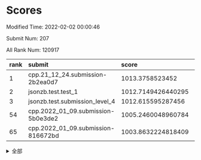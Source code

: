 # Scores

Modified Time: 2022-02-02 00:00:46

Submit Num: 207

All Rank Num: 120917

| rank |               submit               |       score        |       sigma        | pk_num |
| :--- | :--------------------------------- | :----------------- | :----------------- | :----- |
| 1    | cpp.21_12_24.submission-2b2ea0d7   | 1013.3758523452    | 0.8028079880048327 | 2335   |
| 2    | jsonzb.test.test_1                 | 1012.7149426440295 | 0.80690712242378   | 2338   |
| 3    | jsonzb.test.submission_level_4     | 1012.615595287456  | 0.8163909664967751 | 2336   |
| 54   | cpp.2022_01_09.submission-5b0e3de2 | 1005.2460048960784 | 0.7051747588704129 | 2337   |
| 65   | cpp.2022_01_09.submission-816672bd | 1003.8632224818409 | 0.7314419119865515 | 2334   |


<details>
<summary>全部</summary>

| rank |                 submit                 |       score        |       sigma        | pk_num |
| :--- | :------------------------------------- | :----------------- | :----------------- | :----- |
| 1    | cpp.21_12_24.submission-2b2ea0d7       | 1013.3758523452    | 0.8028079880048327 | 2335   |
| 2    | jsonzb.test.test_1                     | 1012.7149426440295 | 0.80690712242378   | 2338   |
| 3    | jsonzb.test.submission_level_4         | 1012.615595287456  | 0.8163909664967751 | 2336   |
| 4    | gobigger.level_3.submission_level_3_25 | 1012.0973316112508 | 0.8085533218847497 | 2334   |
| 5    | gobigger.level_3.submission_level_3_17 | 1011.9800317455106 | 0.7823721980769712 | 2336   |
| 6    | gobigger.level_3.submission_level_3_18 | 1011.8519185496258 | 0.784821437809506  | 2337   |
| 7    | gobigger.level_3.submission_level_3_44 | 1011.8108461948879 | 0.7890129071378686 | 2335   |
| 8    | gobigger.level_3.submission_level_3_36 | 1011.3967575928345 | 0.7839800061430775 | 2333   |
| 9    | gobigger.level_3.submission_level_3_49 | 1011.2850703956134 | 0.7679484410307035 | 2339   |
| 10   | gobigger.level_3.submission_level_3_13 | 1011.1478847271826 | 0.7724567966723609 | 2335   |
| 11   | gobigger.level_3.submission_level_3_40 | 1011.1151753760114 | 0.7619919903989505 | 2339   |
| 12   | gobigger.level_3.submission_level_3_26 | 1010.7989252578192 | 0.7479435330904035 | 2339   |
| 13   | gobigger.level_3.submission_level_3_48 | 1010.7680795272456 | 0.7822515751560574 | 2336   |
| 14   | gobigger.level_3.submission_level_3_12 | 1010.6218101468046 | 0.7392298047207245 | 2337   |
| 15   | gobigger.level_3.submission_level_3_32 | 1010.554346596645  | 0.77566910600479   | 2332   |
| 16   | gobigger.level_3.submission_level_3_24 | 1010.5153043478036 | 0.7758630114805593 | 2333   |
| 17   | gobigger.level_3.submission_level_3_16 | 1010.4900154787231 | 0.7431783838939275 | 2335   |
| 18   | gobigger.level_3.submission_level_3_2  | 1010.4751005216918 | 0.7762401031595071 | 2334   |
| 19   | gobigger.level_3.submission_level_3_23 | 1010.3517048929865 | 0.7655061472250957 | 2341   |
| 20   | gobigger.level_3.submission_level_3_31 | 1010.2735543576562 | 0.7524037310225791 | 2342   |
| 21   | gobigger.level_3.submission_level_3_43 | 1010.2371194791635 | 0.7736703656291734 | 2337   |
| 22   | gobigger.level_3.submission_level_3_39 | 1010.1783664002527 | 0.7587109608907178 | 2340   |
| 23   | gobigger.level_3.submission_level_3_7  | 1010.1576082530191 | 0.7780775121588231 | 2340   |
| 24   | gobigger.level_3.submission_level_3_37 | 1010.1379191104638 | 0.7593192080825636 | 2335   |
| 25   | gobigger.level_3.submission_level_3_14 | 1009.9731386195244 | 0.7552153843143095 | 2338   |
| 26   | gobigger.level_3.submission_level_3_45 | 1009.962103216105  | 0.7627915667922873 | 2332   |
| 27   | gobigger.level_3.submission_level_3_19 | 1009.7828074722576 | 0.7675008248698799 | 2335   |
| 28   | gobigger.level_3.submission_level_3_10 | 1009.7822433819612 | 0.7555843976589773 | 2338   |
| 29   | gobigger.level_3.submission_level_3_15 | 1009.6918366895814 | 0.7643061780553243 | 2337   |
| 30   | gobigger.level_3.submission_level_3_33 | 1009.6523880143916 | 0.7340227211918899 | 2327   |
| 31   | gobigger.level_3.submission_level_3_5  | 1009.6214829831465 | 0.7796276250593654 | 2337   |
| 32   | gobigger.level_3.submission_level_3_11 | 1009.6123629212296 | 0.752987212122784  | 2338   |
| 33   | gobigger.level_3.submission_level_3_46 | 1009.5988051102174 | 0.7719849285329962 | 2334   |
| 34   | gobigger.level_3.submission_level_3_9  | 1009.499389898452  | 0.7710873776557188 | 2340   |
| 35   | gobigger.level_3.submission_level_3_41 | 1009.3864392319805 | 0.7378560870918016 | 2342   |
| 36   | gobigger.level_3.submission_level_3_27 | 1009.3460766888567 | 0.7407814324601552 | 2336   |
| 37   | gobigger.level_3.submission_level_3_28 | 1009.2214503773483 | 0.7357642635000753 | 2335   |
| 38   | gobigger.level_3.submission_level_3_21 | 1009.2117224136649 | 0.7562479505629294 | 2333   |
| 39   | gobigger.level_3.submission_level_3_0  | 1009.1535170085767 | 0.7412620650538985 | 2338   |
| 40   | gobigger.level_3.submission_level_3_8  | 1009.1463517657181 | 0.761552580306699  | 2338   |
| 41   | gobigger.level_3.submission_level_3_42 | 1009.0907921833136 | 0.7452895688043323 | 2340   |
| 42   | gobigger.level_3.submission_level_3_22 | 1009.0430782020549 | 0.7445137911706949 | 2339   |
| 43   | gobigger.level_3.submission_level_3_38 | 1009.0095920695749 | 0.7669639880123509 | 2339   |
| 44   | gobigger.level_3.submission_level_3_29 | 1008.9197811758156 | 0.7374394238573114 | 2338   |
| 45   | gobigger.level_3.submission_level_3_4  | 1008.9187958572907 | 0.737643116105149  | 2339   |
| 46   | gobigger.level_3.submission_level_3_20 | 1008.8845352078936 | 0.7520031350142776 | 2341   |
| 47   | gobigger.level_3.submission_level_3_30 | 1008.834100470368  | 0.7307895864098429 | 2337   |
| 48   | gobigger.level_3.submission_level_3_3  | 1008.777252872973  | 0.7444679882669116 | 2340   |
| 49   | gobigger.level_3.submission_level_3_1  | 1008.7752715686263 | 0.7553633104354914 | 2340   |
| 50   | gobigger.level_3.submission_level_3_34 | 1008.6886575614504 | 0.7334948551137637 | 2338   |
| 51   | gobigger.level_3.submission_level_3_47 | 1008.6760065051064 | 0.7402572277046678 | 2342   |
| 52   | gobigger.level_3.submission_level_3_6  | 1008.6253047669229 | 0.745593579961089  | 2338   |
| 53   | gobigger.level_3.submission_level_3_35 | 1008.3135118483622 | 0.7549623403100124 | 2341   |
| 54   | cpp.2022_01_09.submission-5b0e3de2     | 1005.2460048960784 | 0.7051747588704129 | 2337   |
| 55   | gobigger.level_1.submission_level_1_40 | 1004.4046694039102 | 0.7337700583958563 | 2332   |
| 56   | gobigger.level_1.submission_level_1_18 | 1004.3689262840173 | 0.7156376508136439 | 2335   |
| 57   | gobigger.level_1.submission_level_1_30 | 1004.3410828377704 | 0.7233536112868071 | 2339   |
| 58   | gobigger.level_1.submission_level_1_21 | 1004.2712165558373 | 0.7247255426948571 | 2338   |
| 59   | gobigger.level_1.submission_level_1_2  | 1004.1798818749925 | 0.7194063335739582 | 2334   |
| 60   | gobigger.level_1.submission_level_1_47 | 1004.1552656385309 | 0.7143868570992746 | 2336   |
| 61   | gobigger.level_1.submission_level_1_27 | 1004.146707428231  | 0.7209005605096693 | 2342   |
| 62   | gobigger.level_1.submission_level_1_10 | 1004.0255056784753 | 0.7167860455738944 | 2334   |
| 63   | gobigger.level_1.submission_level_1_44 | 1004.0129565709469 | 0.7103078924874865 | 2333   |
| 64   | gobigger.level_1.submission_level_1_1  | 1003.8738913193225 | 0.7227553876896922 | 2340   |
| 65   | cpp.2022_01_09.submission-816672bd     | 1003.8632224818409 | 0.7314419119865515 | 2334   |
| 66   | gobigger.level_1.submission_level_1_46 | 1003.797053315754  | 0.707616864103945  | 2343   |
| 67   | gobigger.level_1.submission_level_1_38 | 1003.6942696806537 | 0.7157484331473501 | 2338   |
| 68   | gobigger.level_1.submission_level_1_43 | 1003.6893910300248 | 0.7135694159067955 | 2336   |
| 69   | gobigger.level_1.submission_level_1_5  | 1003.6637709599028 | 0.7148987532342188 | 2334   |
| 70   | gobigger.level_1.submission_level_1_36 | 1003.6521603023656 | 0.7169110809843738 | 2337   |
| 71   | gobigger.level_1.submission_level_1_34 | 1003.5834441942325 | 0.726316921851363  | 2335   |
| 72   | gobigger.level_1.submission_level_1_32 | 1003.5759163451456 | 0.7128146071051005 | 2337   |
| 73   | gobigger.level_1.submission_level_1_23 | 1003.5621327359223 | 0.7130401710562916 | 2338   |
| 74   | gobigger.level_1.submission_level_1_12 | 1003.4993352143536 | 0.7145553531979324 | 2342   |
| 75   | gobigger.level_1.submission_level_1_41 | 1003.4954341747558 | 0.7251257465742432 | 2339   |
| 76   | gobigger.level_1.submission_level_1_24 | 1003.4238851132709 | 0.7207109410452927 | 2342   |
| 77   | gobigger.level_1.submission_level_1_16 | 1003.4092822280097 | 0.7214778463026081 | 2333   |
| 78   | gobigger.level_1.submission_level_1_26 | 1003.3843629883311 | 0.7207606772047696 | 2337   |
| 79   | gobigger.level_1.submission_level_1_25 | 1003.3711412118657 | 0.7209874054412759 | 2339   |
| 80   | gobigger.level_1.submission_level_1_13 | 1003.3276574470839 | 0.7124430916966489 | 2333   |
| 81   | gobigger.level_1.submission_level_1_37 | 1003.3048753601419 | 0.7086022039017672 | 2336   |
| 82   | gobigger.level_1.submission_level_1_22 | 1003.2867108806079 | 0.7269334394856988 | 2337   |
| 83   | gobigger.level_1.submission_level_1_3  | 1003.1424683019835 | 0.7131639971745497 | 2336   |
| 84   | gobigger.level_1.submission_level_1_4  | 1003.0978156348126 | 0.7123751196089255 | 2337   |
| 85   | gobigger.level_1.submission_level_1_6  | 1003.0760281784129 | 0.7108984429107039 | 2337   |
| 86   | gobigger.level_1.submission_level_1_45 | 1003.0715307971354 | 0.7091165935300403 | 2336   |
| 87   | gobigger.level_1.submission_level_1_29 | 1003.0218138620245 | 0.7139978373184303 | 2334   |
| 88   | gobigger.level_1.submission_level_1_39 | 1003.0118275455214 | 0.7255178370488119 | 2335   |
| 89   | gobigger.level_1.submission_level_1_48 | 1002.961142543981  | 0.7271956416194284 | 2342   |
| 90   | gobigger.level_1.submission_level_1_11 | 1002.9160336167755 | 0.7052434281009394 | 2333   |
| 91   | gobigger.level_1.submission_level_1_14 | 1002.8843958889028 | 0.7299917935234879 | 2339   |
| 92   | gobigger.level_1.submission_level_1_42 | 1002.8744174176585 | 0.7158055337041271 | 2339   |
| 93   | gobigger.level_1.submission_level_1_9  | 1002.8064239338318 | 0.7101389774400851 | 2335   |
| 94   | gobigger.level_1.submission_level_1_35 | 1002.8039784969003 | 0.7187916906541608 | 2330   |
| 95   | gobigger.level_1.submission_level_1_31 | 1002.7748477725397 | 0.7156403260789902 | 2338   |
| 96   | gobigger.level_1.submission_level_1_49 | 1002.6789933321598 | 0.7081730901942358 | 2338   |
| 97   | gobigger.level_1.submission_level_1_19 | 1002.5664063104259 | 0.7146718852941663 | 2336   |
| 98   | gobigger.level_1.submission_level_1_15 | 1002.5205393735475 | 0.721989651050247  | 2336   |
| 99   | gobigger.level_1.submission_level_1_0  | 1002.4806264194433 | 0.7047106529819129 | 2342   |
| 100  | gobigger.level_1.submission_level_1_20 | 1002.4756453761785 | 0.7146109934047444 | 2338   |
| 101  | gobigger.level_1.submission_level_1_8  | 1002.4510994486853 | 0.7029725680509643 | 2339   |
| 102  | gobigger.level_1.submission_level_1_33 | 1002.3662467860869 | 0.7150819128851155 | 2335   |
| 103  | gobigger.level_1.submission_level_1_28 | 1002.2693762616742 | 0.7151515836198592 | 2340   |
| 104  | gobigger.level_1.submission_level_1_7  | 1002.2460234374823 | 0.7162991129504995 | 2336   |
| 105  | gobigger.level_1.submission_level_1_17 | 1002.2089717613719 | 0.7138386137754034 | 2341   |
| 106  | gobigger.random.submission_random_32   | 997.6536904948623  | 0.7081959652817147 | 2336   |
| 107  | gobigger.random.submission_random_14   | 997.2743327803806  | 0.7072223897351219 | 2338   |
| 108  | gobigger.random.submission_random_36   | 997.2061312171267  | 0.6970883240625211 | 2335   |
| 109  | gobigger.random.submission_random_49   | 996.9627663734706  | 0.7123579646484957 | 2337   |
| 110  | gobigger.random.submission_random_24   | 996.8989021092032  | 0.6990905838990867 | 2333   |
| 111  | gobigger.random.submission_random_46   | 996.8024635390597  | 0.7149328865736495 | 2332   |
| 112  | gobigger.random.submission_random_26   | 996.6238347938579  | 0.7029075991623203 | 2339   |
| 113  | gobigger.random.submission_random_43   | 996.5856689999232  | 0.6973465881607498 | 2338   |
| 114  | gobigger.random.submission_random_4    | 996.5796809057535  | 0.7060603569160759 | 2336   |
| 115  | gobigger.random.submission_random_1    | 996.5764466265429  | 0.7052824195225276 | 2336   |
| 116  | gobigger.random.submission_random_7    | 996.5130228961971  | 0.7077410017875543 | 2335   |
| 117  | gobigger.random.submission_random_40   | 996.4390389421117  | 0.7170796803702363 | 2336   |
| 118  | gobigger.random.submission_random_33   | 996.4171729345442  | 0.709540043422893  | 2337   |
| 119  | gobigger.random.submission_random_42   | 996.4088213234786  | 0.7130842510722163 | 2341   |
| 120  | gobigger.random.submission_random_18   | 996.3282713045736  | 0.7043203752815983 | 2334   |
| 121  | gobigger.random.submission_random_0    | 996.2643359901201  | 0.6983230271493109 | 2335   |
| 122  | gobigger.random.submission_random_20   | 996.2632529191962  | 0.7129681239293119 | 2334   |
| 123  | gobigger.random.submission_random_5    | 996.2240869426491  | 0.7188485515646165 | 2332   |
| 124  | gobigger.random.submission_random_37   | 996.1985642898583  | 0.7160303425436996 | 2333   |
| 125  | gobigger.random.submission_random_23   | 996.1818743365138  | 0.7166568810596823 | 2339   |
| 126  | gobigger.random.submission_random_10   | 996.1408059871997  | 0.7158993281362386 | 2334   |
| 127  | gobigger.random.submission_random_47   | 996.0235354396601  | 0.69882961230336   | 2334   |
| 128  | gobigger.random.submission_random_44   | 995.9607112882403  | 0.7200340182155365 | 2339   |
| 129  | gobigger.random.submission_random_34   | 995.8989383206468  | 0.7112665299593972 | 2334   |
| 130  | gobigger.random.submission_random_19   | 995.8923411871006  | 0.7080829825604138 | 2334   |
| 131  | gobigger.random.submission_random_27   | 995.8024533691657  | 0.7050957272688307 | 2338   |
| 132  | gobigger.random.submission_random_11   | 995.8005571661763  | 0.6998848833139711 | 2337   |
| 133  | gobigger.random.submission_random_12   | 995.7984981387135  | 0.7060974542899894 | 2337   |
| 134  | gobigger.random.submission_random_28   | 995.7822074087585  | 0.7106109189246216 | 2332   |
| 135  | gobigger.random.submission_random_17   | 995.6852559182508  | 0.7302519058882401 | 2338   |
| 136  | gobigger.random.submission_random_39   | 995.6313977545835  | 0.7012903880614676 | 2333   |
| 137  | gobigger.random.submission_random_2    | 995.4573031826325  | 0.728513154893478  | 2340   |
| 138  | gobigger.random.submission_random_15   | 995.3304979555153  | 0.72537903820864   | 2334   |
| 139  | gobigger.random.submission_random_8    | 995.3183030701396  | 0.7172636053899014 | 2337   |
| 140  | gobigger.random.submission_random_48   | 995.2746942005946  | 0.7175177870512549 | 2330   |
| 141  | gobigger.random.submission_random_29   | 995.2622978145123  | 0.7162133992888177 | 2335   |
| 142  | gobigger.random.submission_random_41   | 995.2230873991396  | 0.7137969637298973 | 2337   |
| 143  | gobigger.random.submission_random_6    | 995.1607649907404  | 0.7197586201637806 | 2335   |
| 144  | gobigger.random.submission_random_25   | 995.1369780700497  | 0.7049308434449134 | 2337   |
| 145  | gobigger.random.submission_random_31   | 995.1111416833776  | 0.7148779605584076 | 2333   |
| 146  | gobigger.random.submission_random_45   | 995.0743861446389  | 0.7239199667771231 | 2336   |
| 147  | gobigger.random.submission_random_22   | 995.066974739824   | 0.7272660812394832 | 2335   |
| 148  | gobigger.random.submission_random_16   | 995.0542576003888  | 0.7139086903707972 | 2334   |
| 149  | gobigger.random.submission_random_35   | 994.9576747653834  | 0.7171811401584411 | 2338   |
| 150  | gobigger.random.submission_random_3    | 994.9407143297007  | 0.7252692375884979 | 2342   |
| 151  | gobigger.random.submission_random_38   | 994.8992891696696  | 0.714409520417245  | 2335   |
| 152  | gobigger.random.submission_random_13   | 994.8589283265221  | 0.7172870878924106 | 2339   |
| 153  | gobigger.random.submission_random_9    | 994.8261289599496  | 0.7256578167277108 | 2334   |
| 154  | gobigger.random.submission_random_21   | 994.4363157353766  | 0.7032047034574499 | 2336   |
| 155  | gobigger.random.submission_random_30   | 994.2143977515664  | 0.7472104982441462 | 2338   |
| 156  | gobigger.level_2.submission_level_2_49 | 993.9080663334109  | 0.7280270645483564 | 2337   |
| 157  | gobigger.level_2.submission_level_2_25 | 993.8549121972801  | 0.7277425854226816 | 2337   |
| 158  | gobigger.level_2.submission_level_2_1  | 993.7432075393157  | 0.7277238343851797 | 2334   |
| 159  | gobigger.level_2.submission_level_2_27 | 993.6325759348332  | 0.7409232423267441 | 2338   |
| 160  | gobigger.level_2.submission_level_2_33 | 993.425877392092   | 0.7257462492373196 | 2335   |
| 161  | gobigger.level_2.submission_level_2_6  | 993.263570802255   | 0.744987549472372  | 2338   |
| 162  | gobigger.level_2.submission_level_2_2  | 993.2583868618977  | 0.7288369250781057 | 2335   |
| 163  | gobigger.level_2.submission_level_2_23 | 993.2561432547228  | 0.7222064226948167 | 2334   |
| 164  | gobigger.level_2.submission_level_2_34 | 993.0873888982867  | 0.7409966848326967 | 2340   |
| 165  | gobigger.level_2.submission_level_2_17 | 993.0388734849038  | 0.7298250041004244 | 2332   |
| 166  | gobigger.level_2.submission_level_2_39 | 992.9727589250065  | 0.7356850125357167 | 2340   |
| 167  | gobigger.level_2.submission_level_2_30 | 992.7296618055018  | 0.748327718783358  | 2338   |
| 168  | gobigger.level_2.submission_level_2_36 | 992.6058968126557  | 0.7443460736598566 | 2337   |
| 169  | gobigger.level_2.submission_level_2_41 | 992.5720767455574  | 0.7356327217736294 | 2341   |
| 170  | gobigger.level_2.submission_level_2_35 | 992.3252199762533  | 0.7525222697919359 | 2342   |
| 171  | gobigger.level_2.submission_level_2_15 | 992.3122271925464  | 0.7276188839265172 | 2332   |
| 172  | gobigger.level_2.submission_level_2_42 | 992.3043663977377  | 0.7451576579911554 | 2335   |
| 173  | gobigger.level_2.submission_level_2_44 | 992.3041456828271  | 0.7342272139695268 | 2334   |
| 174  | gobigger.level_2.submission_level_2_26 | 992.2816237902222  | 0.7461831200667091 | 2336   |
| 175  | gobigger.level_2.submission_level_2_45 | 992.1841834391333  | 0.7142939229380538 | 2339   |
| 176  | gobigger.level_2.submission_level_2_38 | 992.1503576495403  | 0.7333664338321697 | 2334   |
| 177  | gobigger.level_2.submission_level_2_46 | 992.1123457970992  | 0.752949143129481  | 2333   |
| 178  | gobigger.level_2.submission_level_2_8  | 992.0937203345787  | 0.760759412336134  | 2340   |
| 179  | gobigger.level_2.submission_level_2_48 | 992.0735789544242  | 0.7435714845987081 | 2335   |
| 180  | gobigger.level_2.submission_level_2_21 | 992.0690145328857  | 0.7555154527308667 | 2336   |
| 181  | gobigger.level_2.submission_level_2_29 | 992.0386539161237  | 0.7482308555658541 | 2341   |
| 182  | gobigger.level_2.submission_level_2_37 | 991.9995292198695  | 0.7485922300281879 | 2337   |
| 183  | gobigger.level_2.submission_level_2_3  | 991.9989164881059  | 0.7581229225237327 | 2337   |
| 184  | gobigger.level_2.submission_level_2_19 | 991.922119632508   | 0.7364601696740148 | 2337   |
| 185  | gobigger.level_2.submission_level_2_5  | 991.8922876299144  | 0.7410399064679436 | 2337   |
| 186  | gobigger.level_2.submission_level_2_24 | 991.8003140286867  | 0.7484593368984022 | 2338   |
| 187  | gobigger.level_2.submission_level_2_20 | 991.7750450311868  | 0.758880626247456  | 2334   |
| 188  | gobigger.level_2.submission_level_2_4  | 991.7685394832051  | 0.7396484208012944 | 2337   |
| 189  | gobigger.level_2.submission_level_2_40 | 991.7314866096161  | 0.7458785982505061 | 2335   |
| 190  | gobigger.level_2.submission_level_2_11 | 991.6866227235262  | 0.7447730330276118 | 2335   |
| 191  | gobigger.level_2.submission_level_2_14 | 991.6483697782928  | 0.7443466860397491 | 2336   |
| 192  | gobigger.level_2.submission_level_2_31 | 991.6182324042708  | 0.7460951222373166 | 2339   |
| 193  | gobigger.level_2.submission_level_2_43 | 991.6053448388151  | 0.7539626105871838 | 2335   |
| 194  | gobigger.level_2.submission_level_2_0  | 991.4959367712383  | 0.7694617499554532 | 2335   |
| 195  | gobigger.level_2.submission_level_2_22 | 991.4450679877154  | 0.7467648892075732 | 2338   |
| 196  | gobigger.level_2.submission_level_2_13 | 991.3640174449163  | 0.7656454257659775 | 2339   |
| 197  | gobigger.level_2.submission_level_2_18 | 991.2482356274626  | 0.7611047814512122 | 2337   |
| 198  | gobigger.level_2.submission_level_2_16 | 991.182154090692   | 0.7538531246463834 | 2337   |
| 199  | gobigger.level_2.submission_level_2_28 | 991.0732143682018  | 0.7718105440273452 | 2340   |
| 200  | gobigger.level_2.submission_level_2_32 | 990.9019903627117  | 0.7616013691314255 | 2335   |
| 201  | gobigger.level_2.submission_level_2_12 | 990.4645780810147  | 0.7558699089909844 | 2332   |
| 202  | gobigger.level_2.submission_level_2_10 | 990.3574063164376  | 0.7537472715704331 | 2336   |
| 203  | gobigger.level_2.submission_level_2_9  | 990.3179271872538  | 0.7661778988244506 | 2332   |
| 204  | gobigger.level_2.submission_level_2_47 | 990.2399909140579  | 0.7776022556200344 | 2337   |
| 205  | gobigger.level_2.submission_level_2_7  | 989.9527738031511  | 0.7781662937603926 | 2335   |
| 206  | gobigger.none.submission_none_1        | 978.2907062834042  | 1.252993192855007  | 2331   |
| 207  | gobigger.none.submission_none_0        | 976.8714244071991  | 1.3531974804155749 | 2336   |

</details>